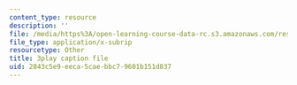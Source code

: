 ```yaml
---
content_type: resource
description: ''
file: /media/https%3A/open-learning-course-data-rc.s3.amazonaws.com/res-6-012-introduction-to-probability-spring-2018/2843c5e9eeca5caebbc79601b151d837_yDkm9AYaczk.vtt
file_type: application/x-subrip
resourcetype: Other
title: 3play caption file
uid: 2843c5e9-eeca-5cae-bbc7-9601b151d837
---
```

